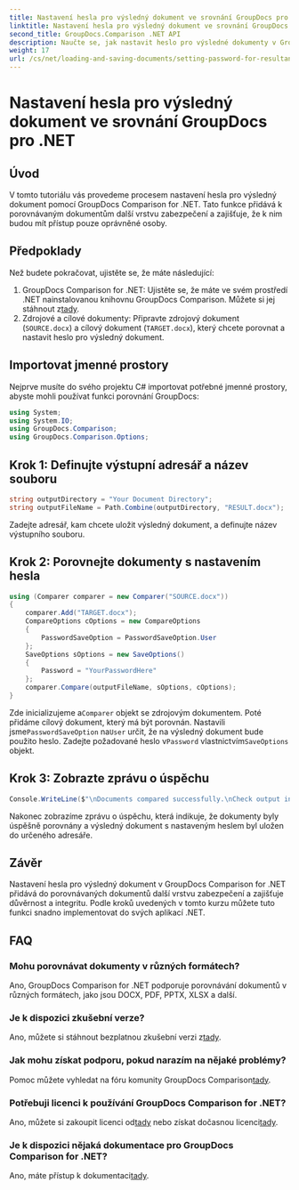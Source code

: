 ```yaml
---
title: Nastavení hesla pro výsledný dokument ve srovnání GroupDocs pro .NET
linktitle: Nastavení hesla pro výsledný dokument ve srovnání GroupDocs pro .NET
second_title: GroupDocs.Comparison .NET API
description: Naučte se, jak nastavit heslo pro výsledné dokumenty v GroupDocs Comparison for .NET. Zvyšte zabezpečení a chraňte své porovnávané soubory.
weight: 17
url: /cs/net/loading-and-saving-documents/setting-password-for-resultant-document/
---
```


# Nastavení hesla pro výsledný dokument ve srovnání GroupDocs pro .NET

## Úvod
V tomto tutoriálu vás provedeme procesem nastavení hesla pro výsledný dokument pomocí GroupDocs Comparison for .NET. Tato funkce přidává k porovnávaným dokumentům další vrstvu zabezpečení a zajišťuje, že k nim budou mít přístup pouze oprávněné osoby.
## Předpoklady
Než budete pokračovat, ujistěte se, že máte následující:
1.  GroupDocs Comparison for .NET: Ujistěte se, že máte ve svém prostředí .NET nainstalovanou knihovnu GroupDocs Comparison. Můžete si jej stáhnout z[tady](https://releases.groupdocs.com/comparison/net/).
2. Zdrojové a cílové dokumenty: Připravte zdrojový dokument (`SOURCE.docx`) a cílový dokument (`TARGET.docx`), který chcete porovnat a nastavit heslo pro výsledný dokument.

## Importovat jmenné prostory
Nejprve musíte do svého projektu C# importovat potřebné jmenné prostory, abyste mohli používat funkci porovnání GroupDocs:
```csharp
using System;
using System.IO;
using GroupDocs.Comparison;
using GroupDocs.Comparison.Options;
```
## Krok 1: Definujte výstupní adresář a název souboru
```csharp
string outputDirectory = "Your Document Directory";
string outputFileName = Path.Combine(outputDirectory, "RESULT.docx");
```
Zadejte adresář, kam chcete uložit výsledný dokument, a definujte název výstupního souboru.
## Krok 2: Porovnejte dokumenty s nastavením hesla
```csharp
using (Comparer comparer = new Comparer("SOURCE.docx"))
{
    comparer.Add("TARGET.docx");
    CompareOptions cOptions = new CompareOptions
    {
        PasswordSaveOption = PasswordSaveOption.User
    };
    SaveOptions sOptions = new SaveOptions()
    {
        Password = "YourPasswordHere"
    };
    comparer.Compare(outputFileName, sOptions, cOptions);
}
```
 Zde inicializujeme a`Comparer` objekt se zdrojovým dokumentem. Poté přidáme cílový dokument, který má být porovnán. Nastavili jsme`PasswordSaveOption` na`User` určit, že na výsledný dokument bude použito heslo. Zadejte požadované heslo v`Password` vlastnictvím`SaveOptions` objekt.
## Krok 3: Zobrazte zprávu o úspěchu
```csharp
Console.WriteLine($"\nDocuments compared successfully.\nCheck output in {outputDirectory}.");
```
Nakonec zobrazíme zprávu o úspěchu, která indikuje, že dokumenty byly úspěšně porovnány a výsledný dokument s nastaveným heslem byl uložen do určeného adresáře.

## Závěr
Nastavení hesla pro výsledný dokument v GroupDocs Comparison for .NET přidává do porovnávaných dokumentů další vrstvu zabezpečení a zajišťuje důvěrnost a integritu. Podle kroků uvedených v tomto kurzu můžete tuto funkci snadno implementovat do svých aplikací .NET.
## FAQ
### Mohu porovnávat dokumenty v různých formátech?
Ano, GroupDocs Comparison for .NET podporuje porovnávání dokumentů v různých formátech, jako jsou DOCX, PDF, PPTX, XLSX a další.
### Je k dispozici zkušební verze?
 Ano, můžete si stáhnout bezplatnou zkušební verzi z[tady](https://releases.groupdocs.com/).
### Jak mohu získat podporu, pokud narazím na nějaké problémy?
 Pomoc můžete vyhledat na fóru komunity GroupDocs Comparison[tady](https://forum.groupdocs.com/c/comparison/12).
### Potřebuji licenci k používání GroupDocs Comparison for .NET?
 Ano, můžete si zakoupit licenci od[tady](https://purchase.groupdocs.com/buy) nebo získat dočasnou licenci[tady](https://purchase.groupdocs.com/temporary-license/).
### Je k dispozici nějaká dokumentace pro GroupDocs Comparison for .NET?
 Ano, máte přístup k dokumentaci[tady](https://tutorials.groupdocs.com/comparison/net/).